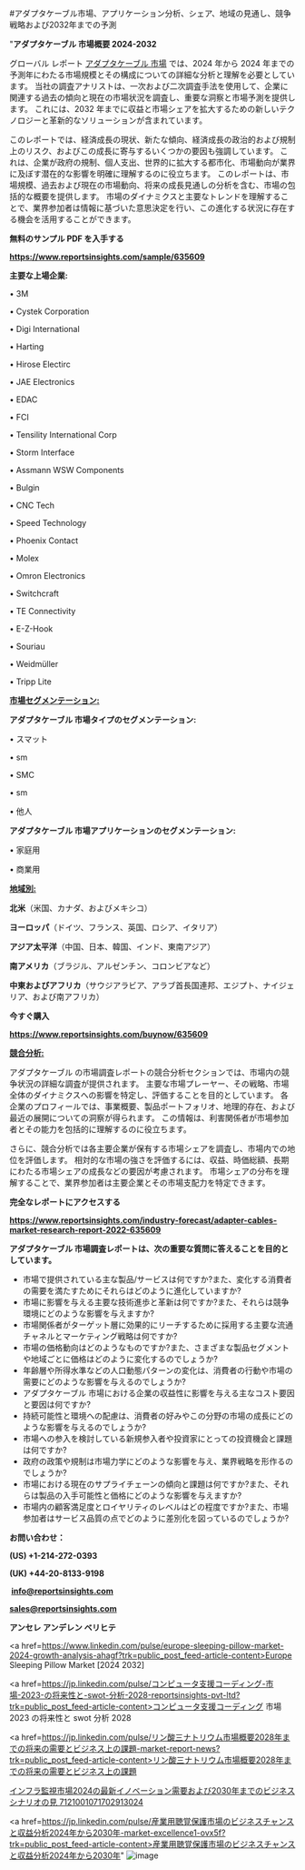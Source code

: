 #アダプタケーブル市場、アプリケーション分析、シェア、地域の見通し、競争戦略および2032年までの予測

"<strong>アダプタケーブル 市場概要 2024-2032</strong>

グローバル レポート <a href=https://www.reportsinsights.com/sample/635609>アダプタケーブル 市場</a> では、2024 年から 2024 年までの予測年にわたる市場規模とその構成についての詳細な分析と理解を必要としています。 当社の調査アナリストは、一次および二次調査手法を使用して、企業に関連する過去の傾向と現在の市場状況を調査し、重要な洞察と市場予測を提供します。 これには、2032 年までに収益と市場シェアを拡大​​するための新しいテクノロジーと革新的なソリューションが含まれています。

このレポートでは、経済成長の現状、新たな傾向、経済成長の政治的および規制上のリスク、およびこの成長に寄与するいくつかの要因も強調しています。 これは、企業が政府の規制、個人支出、世界的に拡大する都市化、市場動向が業界に及ぼす潜在的な影響を明確に理解するのに役立ちます。 このレポートは、市場規模、過去および現在の市場動向、将来の成長見通しの分析を含む、市場の包括的な概要を提供します。 市場のダイナミクスと主要なトレンドを理解することで、業界参加者は情報に基づいた意思決定を行い、この進化する状況に存在する機会を活用することができます。

<strong><b>無料のサンプル PDF を入手する</b></strong>

<a href=https://www.reportsinsights.com/sample/635609><strong><u>https://www.reportsinsights.com/sample/635609</u></strong></a>

<strong>主要な上場企業:</strong>

• 3M

• Cystek Corporation

• Digi International

• Harting

• Hirose Electirc

• JAE Electronics

• EDAC

• FCI

• Tensility International Corp

• Storm Interface

• Assmann WSW Components

• Bulgin

• CNC Tech

• Speed Technology

• Phoenix Contact

• Molex

• Omron Electronics

• Switchcraft

• TE Connectivity

• E-Z-Hook

• Souriau

• Weidmüller

• Tripp Lite

<strong><u>市場セグメンテーション</u></strong><strong><u>:</u></strong>

<strong>アダプタケーブル 市場タイプのセグメンテーション:</strong>

• スマット

• sm

• SMC

• sm

• 他人

<strong>アダプタケーブル 市場アプリケーションのセグメンテーション:</strong>

• 家庭用

• 商業用

<strong><u>地域別</u></strong><strong><u>:</u></strong>

<strong>北米</strong>（米国、カナダ、およびメキシコ）

<strong>ヨーロッパ</strong>（ドイツ、フランス、英国、ロシア、イタリア）

<strong>アジア太平洋</strong>（中国、日本、韓国、インド、東南アジア）

<strong>南アメリカ</strong>（ブラジル、アルゼンチン、コロンビアなど）

<strong>中東およびアフリカ</strong>（サウジアラビア、アラブ首長国連邦、エジプト、ナイジェリア、および南アフリカ）

<strong>今すぐ購入</strong>

<a href=https://www.reportsinsights.com/buynow/635609><strong><u>https://www.reportsinsights.com/buynow/635609</u></strong></a>

<strong><u>競合分析:</u></strong>

アダプタケーブル の市場調査レポートの競合分析セクションでは、市場内の競争状況の詳細な調査が提供されます。 主要な市場プレーヤー、その戦略、市場全体のダイナミクスへの影響を特定し、評価することを目的としています。 各企業のプロフィールでは、事業概要、製品ポートフォリオ、地理的存在、および最近の展開についての洞察が得られます。 この情報は、利害関係者が市場参加者とその能力を包括的に理解するのに役立ちます。

さらに、競合分析では各主要企業が保有する市場シェアを調査し、市場内での地位を評価します。 相対的な市場の強さを評価するには、収益、時価総額、長期にわたる市場シェアの成長などの要因が考慮されます。 市場シェアの分布を理解することで、業界参加者は主要企業とその市場支配力を特定できます。

<strong>完全なレポートにアクセスする</strong>

<a href=https://www.reportsinsights.com/industry-forecast/adapter-cables-market-research-report-2022-635609><strong><u><b>https://www.reportsinsights.com/industry-forecast/adapter-cables-market-research-report-2022-635609</b></u></strong></a>

<strong><b>アダプタケーブル 市場調査レポートは、次の重要な質問に答えることを目的としています。</b></strong>
<ul>
  <li>市場で提供されている主な製品/サービスは何ですか?また、変化する消費者の需要を満たすためにそれらはどのように進化していますか?</li>
  <li>市場に影響を与える主要な技術進歩と革新は何ですか?また、それらは競争環境にどのような影響を与えますか?</li>
  <li>市場関係者がターゲット層に効果的にリーチするために採用する主要な流通チャネルとマーケティング戦略は何ですか?</li>
  <li>市場の価格動向はどのようなものですか?また、さまざまな製品セグメントや地域ごとに価格はどのように変化するのでしょうか?</li>
  <li>年齢層や所得水準などの人口動態パターンの変化は、消費者の行動や市場の需要にどのような影響を与えるのでしょうか?</li>
  <li>アダプタケーブル 市場における企業の収益性に影響を与える主なコスト要因と要因は何ですか?</li>
  <li>持続可能性と環境への配慮は、消費者の好みやこの分野の市場の成長にどのような影響を与えるのでしょうか?</li>
  <li>市場への参入を検討している新規参入者や投資家にとっての投資機会と課題は何ですか?</li>
  <li>政府の政策や規制は市場力学にどのような影響を与え、業界戦略を形作るのでしょうか?</li>
  <li>市場における現在のサプライチェーンの傾向と課題は何ですか?また、それらは製品の入手可能性と価格にどのような影響を与えますか?</li>
  <li>市場内の顧客満足度とロイヤリティのレベルはどの程度ですか?また、市場参加者はサービス品質の点でどのように差別化を図っているのでしょうか?</li>
</ul>
<strong>お問い合わせ：</strong>

<strong>(US) +1-214-272-0393</strong>

<strong>(UK) +44-20-8133-9198</strong>

<strong> </strong><a href=info@reportsinsights.com><strong><u>info@reportsinsights.com</u></strong></a>

<a href=sales@reportsinsights.com><strong><u>sales@reportsinsights.com</u></strong></a>

<strong>アンセレ アンデレン ベリヒテ</strong>

<a href=https://www.linkedin.com/pulse/europe-sleeping-pillow-market-2024-growth-analysis-ahagf?trk=public_post_feed-article-content>Europe Sleeping Pillow Market [2024 2032]</a>

<a href=https://jp.linkedin.com/pulse/コンピュータ支援コーディング-市場-2023-の将来性と-swot-分析-2028-reportsinsights-pvt-ltd?trk=public_post_feed-article-content>コンピュータ支援コーディング 市場 2023 の将来性と swot 分析 2028</a>

<a href=https://jp.linkedin.com/pulse/リン酸三ナトリウム市場概要2028年までの将来の需要とビジネス上の課題-market-report-news?trk=public_post_feed-article-content>リン酸三ナトリウム市場概要2028年までの将来の需要とビジネス上の課題</a>

<a href=https://www.linkedin.com/pulse/インフラ監視市場2024の最新イノベーション需要および2030年までのビジネスシナリオの見-7121001071702913024/>インフラ監視市場2024の最新イノベーション需要および2030年までのビジネスシナリオの見 7121001071702913024</a>

<a href=https://jp.linkedin.com/pulse/産業用聴覚保護市場のビジネスチャンスと収益分析2024年から2030年-market-excellence1-ovx5f?trk=public_post_feed-article-content>産業用聴覚保護市場のビジネスチャンスと収益分析2024年から2030年</a>"
![image](https://github.com/aanak123/RIMarketer1/assets/158471119/ac7cc4c7-e873-4cd1-a166-1393f326e63a)
